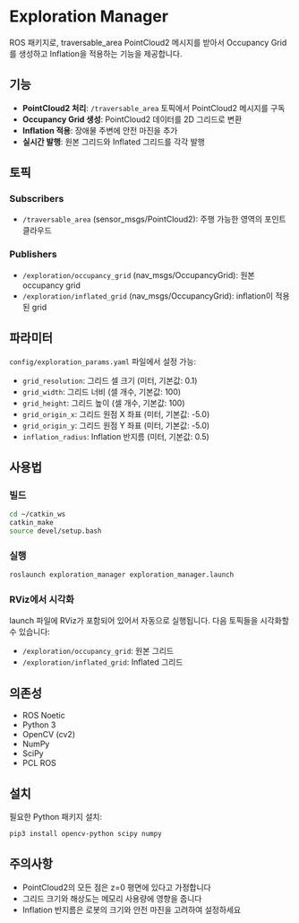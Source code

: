 # Exploration Manager

ROS 패키지로, traversable_area PointCloud2 메시지를 받아서 Occupancy Grid를 생성하고 Inflation을 적용하는 기능을 제공합니다.

## 기능

- **PointCloud2 처리**: `/traversable_area` 토픽에서 PointCloud2 메시지를 구독
- **Occupancy Grid 생성**: PointCloud2 데이터를 2D 그리드로 변환
- **Inflation 적용**: 장애물 주변에 안전 마진을 추가
- **실시간 발행**: 원본 그리드와 Inflated 그리드를 각각 발행

## 토픽

### Subscribers
- `/traversable_area` (sensor_msgs/PointCloud2): 주행 가능한 영역의 포인트 클라우드

### Publishers
- `/exploration/occupancy_grid` (nav_msgs/OccupancyGrid): 원본 occupancy grid
- `/exploration/inflated_grid` (nav_msgs/OccupancyGrid): inflation이 적용된 grid

## 파라미터

`config/exploration_params.yaml` 파일에서 설정 가능:

- `grid_resolution`: 그리드 셀 크기 (미터, 기본값: 0.1)
- `grid_width`: 그리드 너비 (셀 개수, 기본값: 100)
- `grid_height`: 그리드 높이 (셀 개수, 기본값: 100)
- `grid_origin_x`: 그리드 원점 X 좌표 (미터, 기본값: -5.0)
- `grid_origin_y`: 그리드 원점 Y 좌표 (미터, 기본값: -5.0)
- `inflation_radius`: Inflation 반지름 (미터, 기본값: 0.5)

## 사용법

### 빌드
```bash
cd ~/catkin_ws
catkin_make
source devel/setup.bash
```

### 실행
```bash
roslaunch exploration_manager exploration_manager.launch
```

### RViz에서 시각화
launch 파일에 RViz가 포함되어 있어서 자동으로 실행됩니다. 다음 토픽들을 시각화할 수 있습니다:
- `/exploration/occupancy_grid`: 원본 그리드
- `/exploration/inflated_grid`: Inflated 그리드

## 의존성

- ROS Noetic
- Python 3
- OpenCV (cv2)
- NumPy
- SciPy
- PCL ROS

## 설치

필요한 Python 패키지 설치:
```bash
pip3 install opencv-python scipy numpy
```

## 주의사항

- PointCloud2의 모든 점은 z=0 평면에 있다고 가정합니다
- 그리드 크기와 해상도는 메모리 사용량에 영향을 줍니다
- Inflation 반지름은 로봇의 크기와 안전 마진을 고려하여 설정하세요 